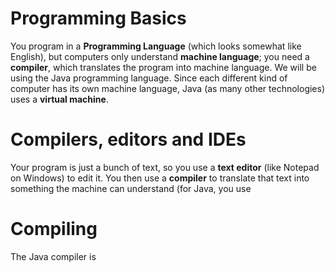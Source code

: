 Programming Basics
===

You program in a **Programming Language** (which looks somewhat like English), but computers only understand **machine language**; you need a **compiler**, which translates the program into machine language. We will be using the Java programming language. Since each different kind of computer has its own machine language, Java (as many other technologies) uses a **virtual machine**. 

# Compilers, editors and IDEs

Your program is just a bunch of text, so you use a **text editor** (like Notepad on Windows) to edit it. You then use a **compiler** to translate that text into something the machine can understand (for Java, you use 

# Compiling

The Java compiler is 

